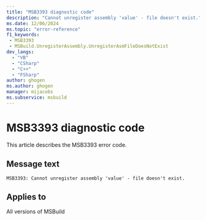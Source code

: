 ```yaml
---
title: "MSB3393 diagnostic code"
description: "Cannot unregister assembly 'value' - file doesn't exist."
ms.date: 12/06/2024
ms.topic: "error-reference"
f1_keywords:
 - MSB3393
 - MSBuild.UnregisterAssembly.UnregisterAsmFileDoesNotExist
dev_langs:
  - "VB"
  - "CSharp"
  - "C++"
  - "FSharp"
author: ghogen
ms.author: ghogen
manager: mijacobs
ms.subservice: msbuild
---
```


# MSB3393 diagnostic code

<!-- :::ErrorDefinitionDescription::: -->
<!-- :::editable-content name="introDescription"::: -->
This article describes the MSB3393 error code.
<!-- :::editable-content-end::: -->

## Message text

```output
MSB3393: Cannot unregister assembly 'value' - file doesn't exist.
```

<!-- :::editable-content name="postOutputDescription"::: -->
<!--
{StrBegin="MSB3393: "}
-->
<!-- :::editable-content-end::: -->
<!-- :::ErrorDefinitionDescription-end::: -->

## Applies to

All versions of MSBuild
